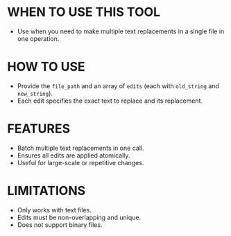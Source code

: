 # WHEN TO USE THIS TOOL

- Use when you need to make multiple text replacements in a single file in one operation.

# HOW TO USE

- Provide the `file_path` and an array of `edits` (each with `old_string` and `new_string`).
- Each edit specifies the exact text to replace and its replacement.

# FEATURES

- Batch multiple text replacements in one call.
- Ensures all edits are applied atomically.
- Useful for large-scale or repetitive changes.

# LIMITATIONS

- Only works with text files.
- Edits must be non-overlapping and unique.
- Does not support binary files.
